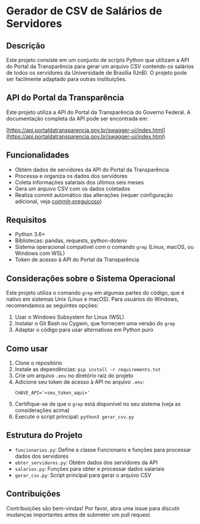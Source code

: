 # Gerador de CSV de Salários de Servidores

## Descrição

Este projeto consiste em um conjunto de scripts Python que utilizam a API do Portal da Transparência para gerar um arquivo CSV contendo os salários de todos os servidores da Universidade de Brasília (UnB). O projeto pode ser facilmente adaptado para outras instituições.

## API do Portal da Transparência

Este projeto utiliza a API do Portal da Transparência do Governo Federal. A documentação completa da API pode ser encontrada em:

[https://api.portaldatransparencia.gov.br/swagger-ui/index.html](https://api.portaldatransparencia.gov.br/swagger-ui/index.html)

## Funcionalidades

- Obtém dados de servidores da API do Portal da Transparência
- Processa e organiza os dados dos servidores
- Coleta informações salariais dos últimos seis meses
- Gera um arquivo CSV com os dados coletados
- Realiza commit automático das alterações (requer configuração adicional, veja [commit-preguicoso](https://github.com/SaganGromov/commit-preguicoso))

## Requisitos

- Python 3.6+
- Bibliotecas: pandas, requests, python-dotenv
- Sistema operacional compatível com o comando `grep` (Linux, macOS, ou Windows com WSL)
- Token de acesso à API do Portal da Transparência

## Considerações sobre o Sistema Operacional

Este projeto utiliza o comando `grep` em algumas partes do código, que é nativo em sistemas Unix (Linux e macOS). Para usuários do Windows, recomendamos as seguintes opções:

1. Usar o Windows Subsystem for Linux (WSL)
2. Instalar o Git Bash ou Cygwin, que fornecem uma versão do `grep`
3. Adaptar o código para usar alternativas em Python puro

## Como usar

1. Clone o repositório
2. Instale as dependências: `pip install -r requirements.txt`
3. Crie um arquivo `.env` no diretório raiz do projeto
4. Adicione seu token de acesso à API no arquivo `.env`:
   ```
   CHAVE_API='<seu_token_aqui>'
   ```
5. Certifique-se de que o `grep` está disponível no seu sistema (veja as considerações acima)
6. Execute o script principal: `python3 gerar_csv.py`

## Estrutura do Projeto

- `funcionarios.py`: Define a classe Funcionario e funções para processar dados dos servidores
- `obter_servidores.py`: Obtém dados dos servidores da API
- `salarios.py`: Funções para obter e processar dados salariais
- `gerar_csv.py`: Script principal para gerar o arquivo CSV

## Contribuições

Contribuições são bem-vindas! Por favor, abra uma issue para discutir mudanças importantes antes de submeter um pull request.
